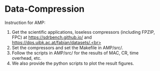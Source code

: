 # Data-Compression

Instruction for AMP:

1. Get the scientific applications, loseless compressors (including FPZIP, FPC) at https://sdrbench.github.io/ and https://dps.uibk.ac.at/fabian/datasets/.<br> 
2. Set the compressors and set the Makefile in AMP/src/.<br>
3. Follow the scripts in AMP/src/ for the results of MAC, CR, time overhead, etc.<br>
4. We also provide the python scripts to plot the result figures. 
